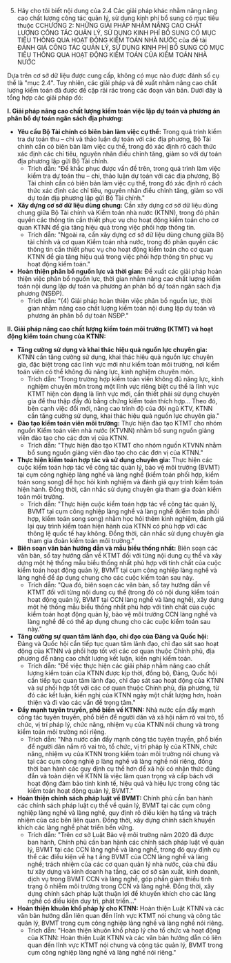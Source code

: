 05. Hãy cho tôi biết nội dung của 2.4 Các giải pháp khác nhằm nâng nâng cao chất lượng công tác quản lý, sử dụng kinh phí bổ sung có mục tiêu thuộc CCHƯƠNG 2: NHỮNG GIẢI PHÁP NHẰM NÂNG CAO CHẤT LƯỢNG CÔNG TÁC QUẢN LÝ, SỬ DỤNG KINH PHÍ BỔ SUNG CÓ MỤC TIÊU THÔNG QUA HOẠT ĐỘNG KIỂM TOÁN NHÀ NƯỚC của đề tài ĐÁNH GIÁ CÔNG TÁC QUẢN LÝ, SỬ DỤNG KINH PHÍ BỔ SUNG CÓ MỤC TIÊU THÔNG QUA HOẠT ĐỘNG KIỂM TOÁN CỦA KIỂM TOÁN NHÀ NƯỚC

Dựa trên cơ sở dữ liệu được cung cấp, không có mục nào được đánh số cụ thể là "mục 2.4". Tuy nhiên, các giải pháp và đề xuất nhằm nâng cao chất lượng kiểm toán đã được đề cập rải rác trong các đoạn văn bản. Dưới đây là tổng hợp các giải pháp đó:

**I. Giải pháp nâng cao chất lượng kiểm toán việc lập dự toán và phương án phân bổ dự toán ngân sách địa phương:**

*   **Yêu cầu Bộ Tài chính có biên bản làm việc cụ thể:** Trong quá trình kiểm tra dự toán thu – chi và thảo luận dự toán với các địa phương, Bộ Tài chính cần có biên bản làm việc cụ thể, trong đó xác định rõ cách thức xác định các chỉ tiêu, nguyên nhân điều chỉnh tăng, giảm so với dự toán địa phương lập gửi Bộ Tài chính.
    *   Trích dẫn: "Để khắc phục được vấn đề trên, trong quá trình làm việc kiểm tra dự toán thu – chi, thảo luận dự toán với các địa phương, Bộ Tài chính cần có biên bản làm việc cụ thể, trong đó xác định rõ cách thức xác định các chỉ tiêu, nguyên nhân điều chỉnh tăng, giảm so với dự toán địa phương lập gửi Bộ Tài chính."
*   **Xây dựng cơ sở dữ liệu dùng chung:** Cần xây dựng cơ sở dữ liệu dùng chung giữa Bộ Tài chính và Kiểm toán nhà nước (KTNN), trong đó phân quyền các thông tin cần thiết phục vụ cho hoạt động kiểm toán cho cơ quan KTNN để gia tăng hiệu quả trong việc phối hợp thông tin.
    *   Trích dẫn: "Ngoài ra, cần xây dựng cơ sở dữ liệu dùng chung giữa Bộ tài chính và cơ quan Kiểm toán nhà nước, trong đó phân quyền các thông tin cần thiết phục vụ cho hoạt động kiểm toán cho cơ quan KTNN để gia tăng hiệu quả trong việc phối hợp thông tin phục vụ hoạt động kiểm toán."
*   **Hoàn thiện phân bổ nguồn lực và thời gian:** Đề xuất các giải pháp hoàn thiện việc phân bổ nguồn lực, thời gian nhằm nâng cao chất lượng kiểm toán nội dung lập dự toán và phương án phân bổ dự toán ngân sách địa phương (NSĐP).
    *   Trích dẫn: "(4) Giải pháp hoàn thiện việc phân bổ nguồn lực, thời gian nhằm nâng cao chất lượng kiểm toán nội dung lập dự toán và phương án phân bổ dự toán NSĐP."

**II. Giải pháp nâng cao chất lượng kiểm toán môi trường (KTMT) và hoạt động kiểm toán chung của KTNN:**

*   **Tăng cường sử dụng và khai thác hiệu quả nguồn lực chuyên gia:** KTNN cần tăng cường sử dụng, khai thác hiệu quả nguồn lực chuyên gia, đặc biệt trong các lĩnh vực mới như kiểm toán môi trường, nơi kiểm toán viên có thể không đủ năng lực, kinh nghiệm chuyên môn.
    *   Trích dẫn: "Trong trường hợp kiểm toán viên không đủ năng lực, kinh nghiệm chuyên môn trong một lĩnh vực riêng biệt cụ thể là lĩnh vực KTMT hiện còn đang là lĩnh vực mới, cần thiết phải sử dụng chuyên gia để thu thập đầy đủ bằng chứng kiểm toán thích hợp... Theo đó, bên cạnh việc đổi mới, nâng cao trình độ của đội ngũ KTV, KTNN cần tăng cường sử dụng, khai thác hiệu quả nguồn lực chuyên gia."
*   **Đào tạo kiểm toán viên môi trường:** Thực hiện đào tạo KTMT cho nhóm nguồn Kiểm toán viên nhà nước (KTVNN) nhằm bổ sung nguồn giảng viên đào tạo cho các đơn vị của KTNN.
    *   Trích dẫn: "Thực hiện đào tạo KTMT cho nhóm nguồn KTVNN nhằm bổ sung nguồn giảng viên đào tạo cho các đơn vị của KTNN."
*   **Thực hiện kiểm toán hợp tác và sử dụng chuyên gia:** Thực hiện các cuộc kiểm toán hợp tác về công tác quản lý, bảo vệ môi trường (BVMT) tại cụm công nghiệp làng nghề và làng nghề (kiểm toán phối hợp, kiểm toán song song) để học hỏi kinh nghiệm và đánh giá quy trình kiểm toán hiện hành. Đồng thời, cân nhắc sử dụng chuyên gia tham gia đoàn kiểm toán môi trường.
    *   Trích dẫn: "Thực hiện cuộc kiểm toán hợp tác về công tác quản lý, BVMT tại cụm công nghiệp làng nghề và làng nghề (kiểm toán phối hợp, kiểm toán song song) nhằm học hỏi thêm kinh nghiệm, đánh giá lại quy trình kiểm toán hiện hành của KTNN có phù hợp với các thông lệ quốc tế hay không. Đồng thời, cân nhắc sử dụng chuyên gia tham gia đoàn kiểm toán môi trường."
*   **Biên soạn văn bản hướng dẫn và mẫu biểu thống nhất:** Biên soạn các văn bản, sổ tay hướng dẫn về KTMT đối với từng nội dung cụ thể và xây dựng một hệ thống mẫu biểu thống nhất phù hợp với tính chất của cuộc kiểm toán hoạt động quản lý, BVMT tại cụm công nghiệp làng nghề và làng nghề để áp dụng chung cho các cuộc kiểm toán sau này.
    *   Trích dẫn: "Qua đó, biên soạn các văn bản, sổ tay hướng dẫn về KTMT đối với từng nội dung cụ thể (trong đó có nội dung kiểm toán hoạt động quản lý, BVMT tại CCN làng nghề và làng nghề), xây dựng một hệ thống mẫu biểu thống nhất phù hợp với tính chất của cuộc kiểm toán hoạt động quản lý, bảo vệ môi trường CCN làng nghề và làng nghề để có thể áp dụng chung cho các cuộc kiểm toán sau này."
*   **Tăng cường sự quan tâm lãnh đạo, chỉ đạo của Đảng và Quốc hội:** Đảng và Quốc hội cần tiếp tục quan tâm lãnh đạo, chỉ đạo sát sao hoạt động của KTNN và phối hợp tốt với các cơ quan thuộc Chính phủ, địa phương để nâng cao chất lượng kết luận, kiến nghị kiểm toán.
    *   Trích dẫn: "Để việc thực hiện các giải pháp nhằm nâng cao chất lượng kiểm toán của KTNN được kịp thời, đồng bộ, Đảng, Quốc hội cần tiếp tục quan tâm lãnh đạo, chỉ đạo sát sao hoạt động của KTNN và sự phối hợp tốt với các cơ quan thuộc Chính phủ, địa phương, từ đó các kết luận, kiến nghị của KTNN ngày một chất lượng hơn, hoàn thiện và đi vào các vấn đề trọng tâm."
*   **Đẩy mạnh tuyên truyền, phổ biến về KTNN:** Nhà nước cần đẩy mạnh công tác tuyên truyền, phổ biến để người dân và xã hội nắm rõ vai trò, tổ chức, vị trí pháp lý, chức năng, nhiệm vụ của KTNN nói chung và trong kiểm toán môi trường nói riêng.
    *   Trích dẫn: "Nhà nước cần đẩy mạnh công tác tuyên truyền, phổ biến để người dân nắm rõ vai trò, tổ chức, vị trí pháp lý của KTNN, chức năng, nhiệm vụ của KTNN trong kiểm toán môi trường nói chung và tại các cụm công nghiệ
p làng nghề và làng nghề nói riêng, đồng thời ban hành các quy định cụ thể hơn để xã hội có nhận thức đúng đắn và toàn diện về KTNN là việc làm quan trọng và cấp bách với hoạt động đảm bảo tính kinh tế, hiệu quả và hiệu lực trong công tác kiểm toán hoạt động quản lý, BVMT."
*   **Hoàn thiện chính sách pháp luật về BVMT:** Chính phủ cần ban hành các chính sách pháp luật cụ thể về quản lý, BVMT tại các cụm công nghiệp làng nghề và làng nghề, quy định rõ điều kiện hạ tầng và trách nhiệm của các bên liên quan. Đồng thời, xây dựng chính sách khuyến khích các làng nghề phát triển bền vững.
    *   Trích dẫn: "Trên cơ sở Luật Bảo vệ môi trường năm 2020 đã được ban hành, Chính phủ cần ban hành các chính sách pháp luật về quản lý, BVMT tại các CCN làng nghề và làng nghề, trong đó quy định cụ thể các điều kiện về hạ t
ầng BVMT của CCN làng nghề và làng nghề; trách nhiệm của các cơ quan quản lý nhà nước, của chủ đầu tư xây dựng và kinh doanh hạ tầng, các cơ sở sản xuất, kinh doanh, dịch vụ trong BVMT CCN và làng nghề, góp phần giảm thiểu tình trạng ô nhiễm môi trường trong CCN và làng nghề. Đồng thời, xây dựng chính sách pháp luật thuận lợi để khuyến khích cho các làng nghề có điều kiện duy trì, phát triển..."
*   **Hoàn thiện khuôn khổ pháp lý cho KTNN:** Hoàn thiện Luật KTNN và các văn bản hướng dẫn liên quan đến lĩnh vực KTMT nói chung và công tác quản lý, BVMT trong cụm công nghiệp làng nghề và làng nghề nói riêng.
    *   Trích dẫn: "Hoàn thiện khuôn khổ pháp lý cho tổ chức và hoạt động của KTNN: Hoàn thiện Luật KTNN và các văn bản hướng dẫn có liên quan đến lĩnh vực KTMT nói chung và công tác quản lý, BVMT trong cụm công nghiệp làng nghề và làng nghề nói riêng."